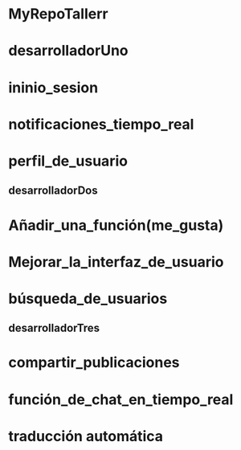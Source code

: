 # MyRepoTallerr
 
# desarrolladorUno
# ininio_sesion
# notificaciones_tiempo_real
# perfil_de_usuario
 
## desarrolladorDos
# Añadir_una_función(me_gusta)
# Mejorar_la_interfaz_de_usuario
# búsqueda_de_usuarios
 
 ## desarrolladorTres
 # compartir_publicaciones
# función_de_chat_en_tiempo_real
# traducción automática
